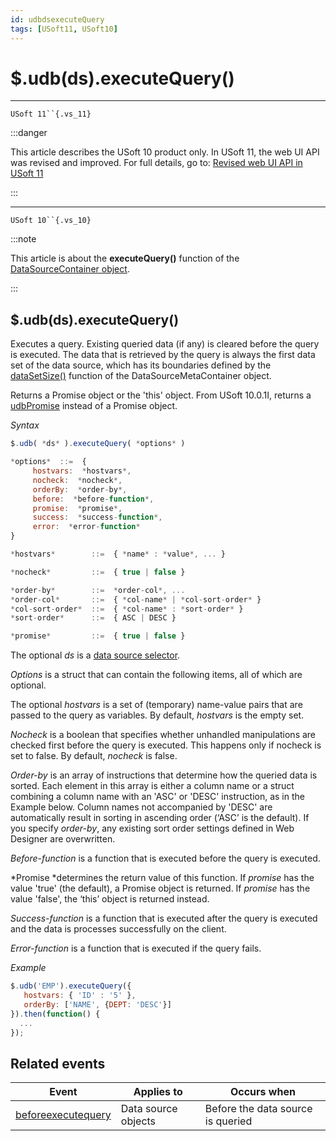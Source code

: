 ```yaml
---
id: udbdsexecuteQuery
tags: [USoft11, USoft10]
---
```

# $.udb(ds).executeQuery()



----

`USoft 11``{.vs_11}`


:::danger

This article describes the USoft 10 product only.
In USoft 11, the web UI API was revised and improved. For full details, go to:
[Revised web UI API in USoft 11](/Web_and_app_UIs/UDB_udb/Revised_web_UI_API_in_USoft_11.md)

:::

----

`USoft 10``{.vs_10}`


:::note

This article is about the **executeQuery()** function of the [DataSourceContainer object](/Web_and_app_UIs/UDB_DataSourceContainer).

:::

## **$.udb(ds).executeQuery()**

Executes a query. Existing queried data (if any) is cleared before the query is executed. The data that is retrieved by the query is always the first data set of the data source, which has its boundaries defined by the [dataSetSize()](/Web_and_app_UIs/UDB_DataSourceMetaContainer/udbMetadsdataSetSize.md) function of the DataSourceMetaContainer object.

Returns a Promise object or the 'this' object. From USoft 10.0.1I, returns a [udbPromise](/Web_and_app_UIs/JavaScript/Promises_for_asynchronous_Javascript.md) instead of a Promise object.

*Syntax*

```js
$.udb( *ds* ).executeQuery( *options* )

*options*  ::=  {
     hostvars:  *hostvars*,
     nocheck:  *nocheck*,
     orderBy:  *order-by*,
     before:  *before-function*,
     promise:  *promise*,
     success:  *success-function*,
     error:  *error-function*
}

*hostvars*        ::=  { *name* : *value*, ... }

*nocheck*         ::=  { true | false }

*order-by*        ::=  *order-col*, ...
*order-col*       ::=  { *col-name* | *col-sort-order* }
*col-sort-order*  ::=  { *col-name* : *sort-order* }
*sort-order*      ::=  { ASC | DESC }

*promise*         ::=  { true | false }
```

The optional *ds* is a [data source selector](/Web_and_app_UIs/UDB_DataSourceMetaContainer/UDB_DataSourceMetaContainer_object.md).

*Options* is a struct that can contain the following items, all of which are optional.

The optional *hostvars* is a set of (temporary) name-value pairs that are passed to the query as variables. By default, *hostvars* is the empty set.

*Nocheck* is a boolean that specifies whether unhandled manipulations are checked first before the query is executed. This happens only if nocheck is set to false. By default, *nocheck* is false.

*Order-by* is an array of instructions that determine how the queried data is sorted. Each element in this array is either a column name or a struct combining a column name with an 'ASC' or 'DESC' instruction, as in the Example below. Column names not accompanied by 'DESC' are automatically result in sorting in ascending order (‘ASC’ is the default). If you specify *order-by*, any existing sort order settings defined in Web Designer are overwritten.

*Before-function* is a function that is executed before the query is executed.

*Promise *determines the return value of this function. If *promise* has the value 'true' (the default), a Promise object is returned. If *promise* has the value 'false', the ‘this’ object is returned instead.

*Success-function* is a function that is executed after the query is executed and the data is processes successfully on the client.

*Error-function* is a function that is executed if the query fails.

*Example*

```js
$.udb('EMP').executeQuery({
   hostvars: { 'ID' : '5' },
   orderBy: ['NAME', {DEPT: 'DESC'}]
}).then(function() {
  ...
});

```

## Related events

|**Event**|**Applies to**|**Occurs when**|
|--------|--------|--------|
|[beforeexecutequery](/Web_and_app_UIs/UDB_Events/beforeexecutequery.md)|Data source objects|Before the data source is queried|



 